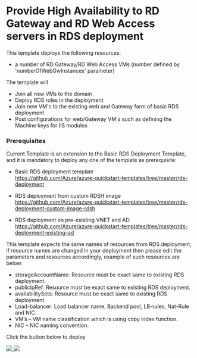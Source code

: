 # Provide High Availability to RD Gateway and RD Web Access servers in RDS deployment

This template deploys the following resources:

* a number of RD Gateway/RD Web Access VMs (number defined by 'numberOfWebGwInstances' parameter)

The template will

* Join all new VMs to the domain
* Deploy RDS roles in the deployment
* Join new VM's to the existing web and Gateway farm of basic RDS deployment
* Post configurations for web/Gateway VM's such as defining the Machine keys for IIS modules

### Prerequisites

Current Template is an extension to the Basic RDS Deployment Template, and it is mandatory to deploy any one of the template as prerequisite:

* Basic RDS deployment template  
  https://github.com/Azure/azure-quickstart-templates/tree/master/rds-deployment 

* RDS deployment from custom RDSH image  
  https://github.com/Azure/azure-quickstart-templates/tree/master/rds-deployment-custom-image-rdsh

* RDS deployment on pre-existing VNET and AD  
  https://github.com/Azure/azure-quickstart-templates/tree/master/rds-deployment-existing-ad

This template expects the same names of resources from RDS deployment, if resource names are changed in your deployment then please edit the parameters and resources accordingly, example of such resources are below:
<ul>
<li>storageAccountName: Resource must be exact same to existing RDS deployment.</li>
<li>publicIpRef: Resource must be exact same to existing RDS deployment.</li>
<li>availabilitySets: Resource must be exact same to existing RDS deployment.</li>
<li>Load-balancer: Load balancer name, Backend pool, LB-rules, Nat-Rule and NIC.</li>
<li>VM’s – VM name classification which is using copy index function.</li>
<li>NIC – NIC naming convention.</li>
</ul>


Click the button below to deploy

<a href="https://portal.azure.com/#create/Microsoft.Template/uri/https%3A%2F%2Fraw.githubusercontent.com%2FAzure%2Fazure-quickstart-templates%2Fmaster%2Frds-deployment-HA%2Fazuredeploy.json" target="_blank">
    <img src="http://azuredeploy.net/deploybutton.png"/>
</a>
<a href="http://armviz.io/#/?load=https%3A%2F%2Fraw.githubusercontent.com%2FAzure%2Fazure-quickstart-templates%2Fmaster%2Frds-deployment-ha-gateway%2Fazuredeploy.json" target="_blank">
    <img src="http://armviz.io/visualizebutton.png"/>
</a>
